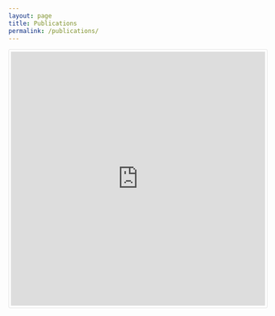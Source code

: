 ```yaml
---
layout: page
title: Publications
permalink: /publications/
---
```




<div style="display: inline-block;position: relative;width: 100%;">
<div style="margin-top:100%"></div>
<iframe style="    background-position:center center;
    background-repeat: no-repeat;
    background-size:100% 100%;
    height:100%;
    width:100%;
    background-size: cover;
    position: absolute;
    top: 0;
    bottom: 0;
    left: 0;
    right: 0;border: 1px solid rgb(229,229,229);
    padding: 0.25rem;
    border-radius: 3px;" src="https://www.ncbi.nlm.nih.gov/pubmed/?term=Peterson%20TR%5BAuthor%5D&cauthor=true&cauthor_uid=23202129"></iframe>
</div>
<script>




